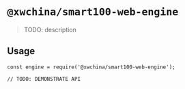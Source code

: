 # `@xwchina/smart100-web-engine`

> TODO: description

## Usage

```
const engine = require('@xwchina/smart100-web-engine');

// TODO: DEMONSTRATE API
```
